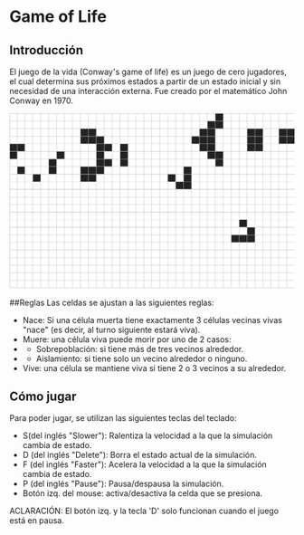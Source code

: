 # Game of Life
## Introducción
El juego de la vida (Conway's game of life) es un juego de cero jugadores, el cual determina sus próximos estados a partir de un estado inicial y sin necesidad de una interacción externa. Fue creado por el matemático John Conway en 1970.

![MostrarGif](GOF2gif.gif)


##Reglas
Las celdas se ajustan a las siguientes reglas:
- Nace: Si una célula muerta tiene exactamente 3 células vecinas vivas "nace" (es decir, al turno siguiente estará viva).
- Muere: una célula viva puede morir por uno de 2 casos:
- - Sobrepoblación: si tiene más de tres vecinos alrededor.
- - Aislamiento: si tiene solo un vecino alrededor o ninguno.
- Vive: una célula se mantiene viva si tiene 2 o 3 vecinos a su alrededor.
  
## Cómo jugar
Para poder jugar, se utilizan las siguientes teclas del teclado:
- S(del inglés "Slower"): Ralentiza la velocidad a la que la simulación cambia de estado.
- D (del inglés "Delete"): Borra el estado actual de la simulación.
- F (del inglés "Faster"): Acelera la velocidad a la que la simulación cambia de estado.
- P (del inglés "Pause"): Pausa/despausa la simulación.
- Botón izq. del mouse: activa/desactiva la celda que se presiona.
  
ACLARACIÓN: El botón izq. y la tecla 'D' solo funcionan cuando el juego está en pausa.
